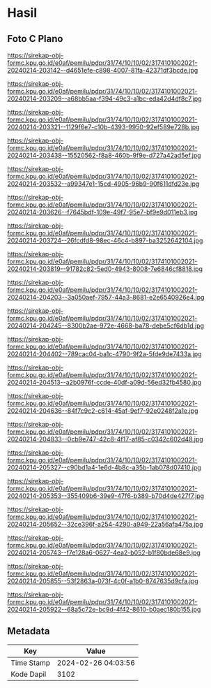 # Hasil

## Foto C Plano

https://sirekap-obj-formc.kpu.go.id/e0af/pemilu/pdpr/31/74/10/10/02/3174101002021-20240214-203142--d4651efe-c898-4007-81fa-42371df3bcde.jpg

https://sirekap-obj-formc.kpu.go.id/e0af/pemilu/pdpr/31/74/10/10/02/3174101002021-20240214-203209--a68bb5aa-f394-49c3-a1bc-eda42d4df8c7.jpg

https://sirekap-obj-formc.kpu.go.id/e0af/pemilu/pdpr/31/74/10/10/02/3174101002021-20240214-203321--1129f6e7-c10b-4393-9950-92ef589e728b.jpg

https://sirekap-obj-formc.kpu.go.id/e0af/pemilu/pdpr/31/74/10/10/02/3174101002021-20240214-203438--15520562-f8a8-460b-9f9e-d727a42ad5ef.jpg

https://sirekap-obj-formc.kpu.go.id/e0af/pemilu/pdpr/31/74/10/10/02/3174101002021-20240214-203532--a99347e1-15cd-4905-96b9-90f611dfd23e.jpg

https://sirekap-obj-formc.kpu.go.id/e0af/pemilu/pdpr/31/74/10/10/02/3174101002021-20240214-203626--f7645bdf-109e-49f7-95e7-bf9e9d011eb3.jpg

https://sirekap-obj-formc.kpu.go.id/e0af/pemilu/pdpr/31/74/10/10/02/3174101002021-20240214-203724--26fcdfd8-98ec-46c4-b897-ba3252642104.jpg

https://sirekap-obj-formc.kpu.go.id/e0af/pemilu/pdpr/31/74/10/10/02/3174101002021-20240214-203819--91782c82-5ed0-4943-8008-7e6846cf8818.jpg

https://sirekap-obj-formc.kpu.go.id/e0af/pemilu/pdpr/31/74/10/10/02/3174101002021-20240214-204203--3a050aef-7957-44a3-8681-e2e6540926e4.jpg

https://sirekap-obj-formc.kpu.go.id/e0af/pemilu/pdpr/31/74/10/10/02/3174101002021-20240214-204245--8300b2ae-972e-4668-ba78-debe5cf6db1d.jpg

https://sirekap-obj-formc.kpu.go.id/e0af/pemilu/pdpr/31/74/10/10/02/3174101002021-20240214-204402--789cac04-ba1c-4790-9f2a-5fde9de7433a.jpg

https://sirekap-obj-formc.kpu.go.id/e0af/pemilu/pdpr/31/74/10/10/02/3174101002021-20240214-204513--a2b0976f-ccde-40df-a09d-56ed32fb4580.jpg

https://sirekap-obj-formc.kpu.go.id/e0af/pemilu/pdpr/31/74/10/10/02/3174101002021-20240214-204636--84f7c9c2-c614-45af-9ef7-92e0248f2a1e.jpg

https://sirekap-obj-formc.kpu.go.id/e0af/pemilu/pdpr/31/74/10/10/02/3174101002021-20240214-204833--0cb9e747-42c8-4f17-af85-c0342c602d48.jpg

https://sirekap-obj-formc.kpu.go.id/e0af/pemilu/pdpr/31/74/10/10/02/3174101002021-20240214-205327--c90bd1a4-1e6d-4b8c-a35b-1ab078d07410.jpg

https://sirekap-obj-formc.kpu.go.id/e0af/pemilu/pdpr/31/74/10/10/02/3174101002021-20240214-205353--355409b6-39e9-47f6-b389-b70d4de427f7.jpg

https://sirekap-obj-formc.kpu.go.id/e0af/pemilu/pdpr/31/74/10/10/02/3174101002021-20240214-205652--32ce396f-a254-4290-a949-22a56afa475a.jpg

https://sirekap-obj-formc.kpu.go.id/e0af/pemilu/pdpr/31/74/10/10/02/3174101002021-20240214-205743--f7e128a6-0627-4ea2-b052-b1f80bde68e9.jpg

https://sirekap-obj-formc.kpu.go.id/e0af/pemilu/pdpr/31/74/10/10/02/3174101002021-20240214-205855--53f2863a-073f-4c0f-a1b0-8747635d9cfa.jpg

https://sirekap-obj-formc.kpu.go.id/e0af/pemilu/pdpr/31/74/10/10/02/3174101002021-20240214-205922--68a5c72e-bc9d-4f42-8610-b0aec180b155.jpg


## Metadata

| Key        | Value               |
| ---------- | ------------------- |
| Time Stamp | 2024-02-26 04:03:56 |
| Kode Dapil | 3102                |



